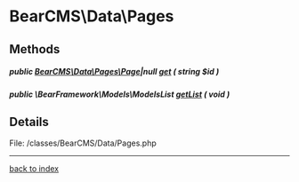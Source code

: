 # BearCMS\Data\Pages

## Methods

##### public [BearCMS\Data\Pages\Page](bearcms.data.pages.page.class.md)|null [get](bearcms.data.pages.get.method.md) ( string $id )

##### public \BearFramework\Models\ModelsList [getList](bearcms.data.pages.getlist.method.md) ( void )

## Details

File: /classes/BearCMS/Data/Pages.php

---

[back to index](index.md)

